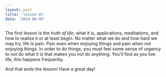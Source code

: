 ```yaml
---
layout: post
title: 'lesson #1'
date: '2014-06-09'
---
```



The first lesson is the *truth of life*, what it is, applications, meditations, and how to realize it or at least begin. No matter what we do and how hard we may try, life is pain. Pain even when enjoying things and pain when not enjoying things. In order to do things, you must feel some sense of urgency to not do what it is that makes you not do anything. You'll find as you live life, this happens frequently. 

And that ends the lesson! Have a great day!
